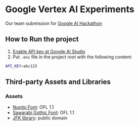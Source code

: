 # Google Vertex AI Experiments

Our team submission for [Google AI Hackathon](https://googleai.devpost.com/)

## How to Run the project

1. [Enable API key at Google AI Studio](https://aistudio.google.com/app/apikey)
2. Put `.env` file in the project root with the following content:

```sh
API_KEY=abc123
```

## Third-party Assets and Libraries

### Assets

- [Nunito Font](https://fonts.google.com/specimen/Nunito): OFL 1.1
- [Sawarabi Gothic Font](https://fonts.google.com/specimen/Sawarabi+Gothic): OFL 1.1
- [JFK library](https://www.jfklibrary.org/asset-viewer/archives/jfkwha-006): public domain
